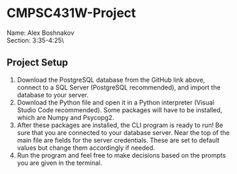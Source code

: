 # CMPSC431W-Project
Name: Alex Boshnakov\
Section: 3:35-4:25\


## Project Setup
1.	Download the PostgreSQL database from the GitHub link above, connect to a SQL Server (PostgreSQL recommended), and import the database to your server.
2.	Download the Python file and open it in a Python interpreter (Visual Studio Code recommended). Some packages will have to be installed, which are Numpy and Psycopg2.
4.	After these packages are installed, the CLI program is ready to run! Be sure that you are connected to your database server. Near the top of the main file are fields for the server credentials. These are set to default values but change them accordingly if needed.
5.	Run the program and feel free to make decisions based on the prompts you are given in the terminal.

